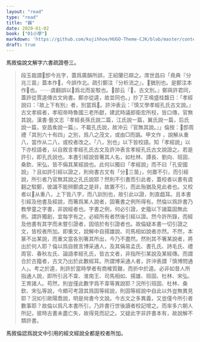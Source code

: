 ```yaml
---
layout: "read"
type: "read"
title: "雜"
date: 2020-01-02
book: ["01小學"]
markdown: 'https://github.com/kujihhoe/HUGO-Theme-CJK/blob/master/content/read/01-小學/000-雜.md'
draft: true
---
```


馬敘倫<v>說文解字六書疏證</v>卷三。

> 段玉裁謂𠔁卽今兆字，蓋爲<v>廣韻</v>所誤，王紹蘭已辯之。席世昌曰「<v>堯典</v>『分兆三苗』蓋本作𠔁，今誤作北。疏引鄭注『分析流之』，𠔁猶別也。是鄭注本作𠔁也。⋯⋯虞翻誤以𠔁爲北而妄駁也。𦮃部云『𠔁，古文別。』鄭與許君同，蓋許從賈逵傳古文尙書。鄭亦從逵，故並同也。」<n>抄了王鳴盛</n>桂馥日：「孝經說曰：『故上下有別』者，別當爲𠔁。<v>許沖表</v>云：『慎又學<v>孝經</v>孔氏古文說。』<v>古文孝經</v>者，孝昭帝時魯國三老所獻，建武時議郎衛宏所校，皆口傳，官無其說。<v>漢書‧藝文志</v>『<v>孝經</v>長孫氏說二篇，江氏說一篇，翼氏說一篇，后氏說一篇，安昌矦說一篇』，不載孔氏說，故沖云『官無其說。』」倫按：𠔁卽<v>周禮</v>「其別六十有四」之別，爲八之茂文，或由□而譌。甲文作                                ，說解从重八，當作从二八，或校者改之。「八，別也」以下皆校語。知「孝經說」以下亦校語者，以自敘言<v>孝經</v>孔氏古文及<v>許沖表</v>言<v>孝經</v>孔氏古文說證之。若是許引，即孔氏說也。本書引經說皆箸其人名，如杜林、譚長、劉向、班固、桑欽、宋弘，皆不偁其某經說也。此何以獨曰「孝經說」而不曰「孔安國說」？且如許引經以證之，則<v>尙書古文</v>有「分𠔁三苗」，何置不引，而引經說，所引者乃官無其說之孔氏說耶？然則不引<v>書</v>而引此者，蓋校者以<v>書</v>有虞翻之駁鄭，彼識不能辨鄭虞之是非，故置不引，而此殆猶及見此者也。又校者以𠔁从重八，上下皆八字，而八訓別也，故引此以證，則直戯耳。且本書引經及他書及經說，而箸爲某人說者，固箸書之例所得有。然倫以爲許書乃教學童之字書，非說經者也。字書之例，何必引證，<v>史籀</v>以下諸篇固無此例。謂許獨創，宜每字有之，必經所有者然後引經以證。然今許所錄，而經及他書有其字而未嘗引證者，固倍於有引證者也。故倫疑本書一切引證之文，皆校者所加。即重文，說解中自揚雄說、司馬相如說者亦然。不然，本篆不出某說，而重文當各別箸其所出，今乃不盡然。然則其不箸某說者，將出於何人耶？倫以爲自敘言博采通人，及其偁易孟氏、書孔氏、詩毛氏、禮周官、春秋左氏、論語孝經孔氏，皆古文者，非指所引某說及某經傳。而謂合於古籀者，古文乃出於此數經耳。所謂博采通人者，<v>許沖表</v>謂「慎博問通人」。考之於逵，則許於當時學者有商榷質難，而折中於逵。必非如昔人所指通人說，即所引呂不韋、淮南王、司馬相如、揚雄、班固、杜林、宋弘、王育諸人。苟然，則豈僅此數字爲不韋等異說耶？況所引班固、杜林、桑欽、宋弘等說，今頗可考證其爲固等經說，則固等經說中自此以外豈無異見耶？況如引歐陽喬說，明是尙書今文說。今古文之多異義，又豈僅今所引者數事耶？故倫以爲凡本書所引，乃許書行世後讀者校記增之。而率多六朝人所記，彼時古書未盡亡失，故得見而記之。又疑此字非許書本有，故說解不類許書。

馬敘倫認爲說文中引用的經文經說全都是校者所加。
